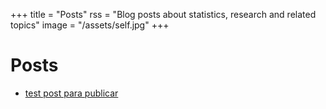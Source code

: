 
+++
title = "Posts"
rss = "Blog posts about statistics, research and related topics"
image = "/assets/self.jpg"
+++

# Posts

* [test post para publicar](/posts/test_post/)
